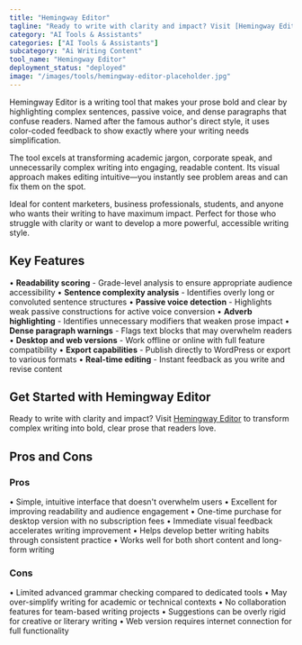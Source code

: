 ```yaml
---
title: "Hemingway Editor"
tagline: "Ready to write with clarity and impact? Visit [Hemingway Editor](https://hemingwayapp.com) to transform complex writing into bold, clear prose that re..."
category: "AI Tools & Assistants"
categories: ["AI Tools & Assistants"]
subcategory: "Ai Writing Content"
tool_name: "Hemingway Editor"
deployment_status: "deployed"
image: "/images/tools/hemingway-editor-placeholder.jpg"
---
```

Hemingway Editor is a writing tool that makes your prose bold and clear by highlighting complex sentences, passive voice, and dense paragraphs that confuse readers. Named after the famous author's direct style, it uses color-coded feedback to show exactly where your writing needs simplification.

The tool excels at transforming academic jargon, corporate speak, and unnecessarily complex writing into engaging, readable content. Its visual approach makes editing intuitive—you instantly see problem areas and can fix them on the spot.

Ideal for content marketers, business professionals, students, and anyone who wants their writing to have maximum impact. Perfect for those who struggle with clarity or want to develop a more powerful, accessible writing style.

## Key Features

• **Readability scoring** - Grade-level analysis to ensure appropriate audience accessibility
• **Sentence complexity analysis** - Identifies overly long or convoluted sentence structures
• **Passive voice detection** - Highlights weak passive constructions for active voice conversion
• **Adverb highlighting** - Identifies unnecessary modifiers that weaken prose impact
• **Dense paragraph warnings** - Flags text blocks that may overwhelm readers
• **Desktop and web versions** - Work offline or online with full feature compatibility
• **Export capabilities** - Publish directly to WordPress or export to various formats
• **Real-time editing** - Instant feedback as you write and revise content

## Get Started with Hemingway Editor

Ready to write with clarity and impact? Visit [Hemingway Editor](https://hemingwayapp.com) to transform complex writing into bold, clear prose that readers love.

## Pros and Cons

### Pros
• Simple, intuitive interface that doesn't overwhelm users
• Excellent for improving readability and audience engagement
• One-time purchase for desktop version with no subscription fees
• Immediate visual feedback accelerates writing improvement
• Helps develop better writing habits through consistent practice
• Works well for both short content and long-form writing

### Cons
• Limited advanced grammar checking compared to dedicated tools
• May over-simplify writing for academic or technical contexts
• No collaboration features for team-based writing projects
• Suggestions can be overly rigid for creative or literary writing
• Web version requires internet connection for full functionality